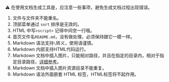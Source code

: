 <!--
title: 注意事项 
sort: 4
-->

⚠️  在使用文档生成工具是，应注意一些事项，避免生成文档过程出现错误。

1. 文件与文件夹不能重名。
2. 顶部菜单通过 `sort` 排序是无效的。
5. HTML 中写`<script>` 记得中间空一行哦。
6. 首页文件名`README.md`，没有做处理，必须保持跟它一模一样。
3. Markdown 语法支持`\`转义，使用请谨慎。
4. Markdown 内部支持HTML代码运行。
5. Markdown 文档中插入图片，只能相对路径，并且在指定的目录内，相对于指定目录路径，[详细参考](#/introduce/guides/insert-img)。
6. Markdown 文档中插入图片资源目录不能重复。
6. Markdown 语法外面嵌套 HTML 标签，HTML标签将不起作用。

